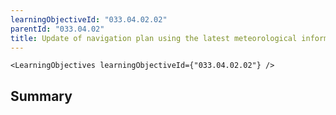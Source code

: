 ```yaml
---
learningObjectiveId: "033.04.02.02"
parentId: "033.04.02"
title: Update of navigation plan using the latest meteorological information
---
```


```tsx eval
<LearningObjectives learningObjectiveId={"033.04.02.02"} />
```

## Summary
